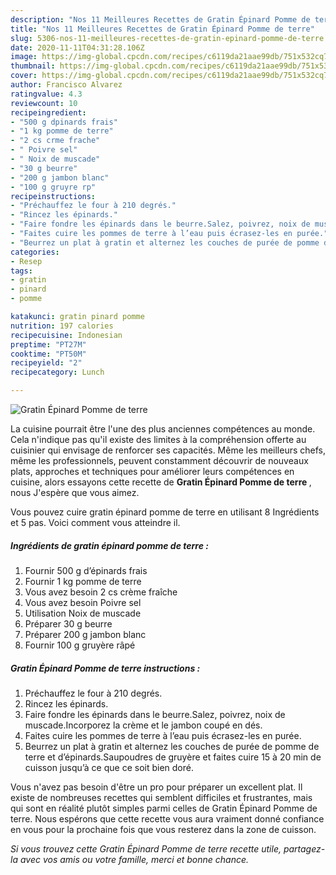 ```yaml
---
description: "Nos 11 Meilleures Recettes de Gratin Épinard Pomme de terre"
title: "Nos 11 Meilleures Recettes de Gratin Épinard Pomme de terre"
slug: 5306-nos-11-meilleures-recettes-de-gratin-epinard-pomme-de-terre
date: 2020-11-11T04:31:28.106Z
image: https://img-global.cpcdn.com/recipes/c6119da21aae99db/751x532cq70/gratin-epinard-pomme-de-terre-photo-principale-de-la-recette.jpg
thumbnail: https://img-global.cpcdn.com/recipes/c6119da21aae99db/751x532cq70/gratin-epinard-pomme-de-terre-photo-principale-de-la-recette.jpg
cover: https://img-global.cpcdn.com/recipes/c6119da21aae99db/751x532cq70/gratin-epinard-pomme-de-terre-photo-principale-de-la-recette.jpg
author: Francisco Alvarez
ratingvalue: 4.3
reviewcount: 10
recipeingredient:
- "500 g dpinards frais"
- "1 kg pomme de terre"
- "2 cs crme frache"
- " Poivre sel"
- " Noix de muscade"
- "30 g beurre"
- "200 g jambon blanc"
- "100 g gruyre rp"
recipeinstructions:
- "Préchauffez le four à 210 degrés."
- "Rincez les épinards."
- "Faire fondre les épinards dans le beurre.Salez, poivrez, noix de muscade.Incorporez la crème et le jambon coupé en dés."
- "Faites cuire les pommes de terre à l’eau puis écrasez-les en purée."
- "Beurrez un plat à gratin et alternez les couches de purée de pomme de terre et d’épinards.Saupoudres de gruyère et faites cuire 15 à 20 min de cuisson jusqu’à ce que ce soit bien doré."
categories:
- Resep
tags:
- gratin
- pinard
- pomme

katakunci: gratin pinard pomme 
nutrition: 197 calories
recipecuisine: Indonesian
preptime: "PT27M"
cooktime: "PT50M"
recipeyield: "2"
recipecategory: Lunch

---
```



![Gratin Épinard Pomme de terre](https://img-global.cpcdn.com/recipes/c6119da21aae99db/751x532cq70/gratin-epinard-pomme-de-terre-photo-principale-de-la-recette.jpg)

La cuisine pourrait être l'une des plus anciennes compétences au monde. Cela n'indique pas qu'il existe des limites à la compréhension offerte au cuisinier qui envisage de renforcer ses capacités. Même les meilleurs chefs, même les professionnels, peuvent constamment découvrir de nouveaux plats, approches et techniques pour améliorer leurs compétences en cuisine, alors essayons cette recette de <strong> Gratin Épinard Pomme de terre </strong>, nous J'espère que vous aimez.

<!--inarticleads1-->

Vous pouvez cuire gratin épinard pomme de terre en utilisant 8 Ingrédients et 5 pas. Voici comment vous atteindre il.

##### Ingrédients de gratin épinard pomme de terre :

1. Fournir 500 g d’épinards frais
1. Fournir 1 kg pomme de terre
1. Vous avez besoin 2 cs crème fraîche
1. Vous avez besoin  Poivre sel
1. Utilisation  Noix de muscade
1. Préparer 30 g beurre
1. Préparer 200 g jambon blanc
1. Fournir 100 g gruyère râpé




<!--inarticleads2-->

##### Gratin Épinard Pomme de terre instructions :

1. Préchauffez le four à 210 degrés.
1. Rincez les épinards.
1. Faire fondre les épinards dans le beurre.Salez, poivrez, noix de muscade.Incorporez la crème et le jambon coupé en dés.
1. Faites cuire les pommes de terre à l’eau puis écrasez-les en purée.
1. Beurrez un plat à gratin et alternez les couches de purée de pomme de terre et d’épinards.Saupoudres de gruyère et faites cuire 15 à 20 min de cuisson jusqu’à ce que ce soit bien doré.




<!--inarticleads1-->

<p>
Vous n'avez pas besoin d'être un pro pour préparer un excellent plat. Il existe de nombreuses recettes qui semblent difficiles et frustrantes, mais qui sont en réalité plutôt simples parmi celles de Gratin Épinard Pomme de terre. Nous espérons que cette recette vous aura vraiment donné confiance en vous pour la prochaine fois que vous resterez dans la zone de cuisson.
</p>

<p>
<i>Si vous trouvez cette Gratin Épinard Pomme de terre recette utile, partagez-la avec vos amis ou votre famille, merci et bonne chance.</i>
</p>
